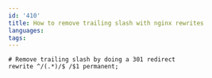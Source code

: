 ```yaml
---
id: '410'
title: How to remove trailing slash with nginx rewrites
languages:
tags:
---
```


```
# Remove trailing slash by doing a 301 redirect
rewrite ^/(.*)/$ /$1 permanent;
```
    

